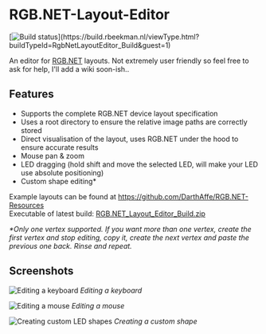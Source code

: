 
# RGB.NET-Layout-Editor

[![Build status](https://build.rbeekman.nl/app/rest/builds/buildType:(id:RgbNetLayoutEditor_Build)/statusIcon.svg)](https://build.rbeekman.nl/viewType.html?buildTypeId=RgbNetLayoutEditor_Build&guest=1)

An editor for [RGB.NET](https://github.com/DarthAffe/RGB.NET) layouts. Not extremely user friendly so feel free to ask for help, I'll add a wiki soon-ish..

## Features

 - Supports the complete RGB.NET device layout specification
 - Uses a root directory to ensure the relative image paths are correctly stored
 - Direct visualisation of the layout, uses RGB.NET under the hood to ensure accurate results
 - Mouse pan & zoom
 - LED dragging (hold shift and move the selected LED, will make your LED use absolute positioning)
 - Custom shape editing*
 

Example layouts can be found at https://github.com/DarthAffe/RGB.NET-Resources  
Executable of latest build: [RGB.NET_Layout_Editor_Build.zip]( https://build.rbeekman.nl/repository/downloadAll/RgbNetLayoutEditor_Build/.lastSuccessful/artifacts.zip?guest=1)

*\*Only one vertex supported. If you want more than one vertex, create the first vertex and stop editing, copy it, create the next vertex and paste the previous one back. Rinse and repeat.*

## Screenshots
![Editing a keyboard](https://i.imgur.com/BYn8HW8.png)
_Editing a keyboard_  

![Editing a mouse](https://i.imgur.com/haDmrQW.png)
_Editing a mouse_  

![Creating custom LED shapes](https://i.imgur.com/iTbvHA2.png)
_Creating a custom shape_  
